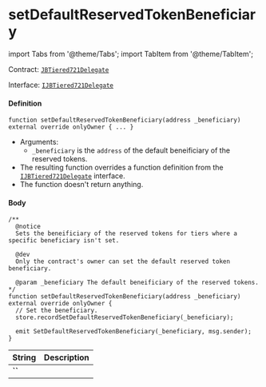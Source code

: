 # setDefaultReservedTokenBeneficiary

import Tabs from '@theme/Tabs';
import TabItem from '@theme/TabItem';

Contract: [`JBTiered721Delegate`](/dev/api/contracts/or-delegates/jbtiered721delegate)

Interface: [`IJBTiered721Delegate`](/dev/api/interfaces/ijbtiered721delegate)

<Tabs>
<TabItem value="Step by step" label="Step by step">

#### Definition

```
function setDefaultReservedTokenBeneficiary(address _beneficiary) external override onlyOwner { ... }
```

- Arguments:
  - `_beneficiary` is the `address` of the default beneificiary of the reserved tokens.
- The resulting function overrides a function definition from the [`IJBTiered721Delegate`](/dev/api/interfaces/ijbtiered721delegate) interface.
- The function doesn't return anything.

#### Body

</TabItem>

<TabItem value="Code" label="Code">

```
/** 
  @notice
  Sets the beneificiary of the reserved tokens for tiers where a specific beneficiary isn't set. 

  @dev
  Only the contract's owner can set the default reserved token beneficiary.

  @param _beneficiary The default beneificiary of the reserved tokens.
*/
function setDefaultReservedTokenBeneficiary(address _beneficiary) external override onlyOwner {
  // Set the beneficiary.
  store.recordSetDefaultReservedTokenBeneficiary(_beneficiary);

  emit SetDefaultReservedTokenBeneficiary(_beneficiary, msg.sender);
}
```

</TabItem>

<TabItem value="Errors" label="Errors">

|String|Description|
|-|-|
|**``**||

</TabItem>

<TabItem value="Bug bounty" label="Bug bounty">

</TabItem>
</Tabs>

